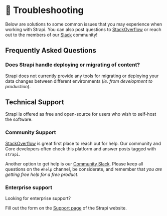 # 💬 Troubleshooting

Below are solutions to some common issues that you may experience when working with Strapi. You can also post questions to [StackOverflow](https://stackoverflow.com/questions/tagged/strapi) or reach out to the members of our [Slack](https://slack.strapi.io) community!

## Frequently Asked Questions

### Does Strapi handle deploying or migrating of content?

Strapi does not currently provide any tools for migrating or deploying your data changes between different environments (_ie. from development to production_).

## Technical Support

Strapi is offered as free and open-source for users who wish to self-host the software.

### Community Support

[StackOverflow](https://stackoverflow.com/search?q=strapi) is great first place to reach out for help. Our community and Core developers often check this platform and answer posts tagged with `strapi`.

Another option to get help is our [Community Slack](https://slack.strapi.io). Please keep all questions on the `#help` channel, be considerate, and remember that _you are getting free help for a free product_.

### Enterprise support

Looking for enterprise support?

Fill out the form on the [Support page](https://strapi.io/support) of the Strapi website.
